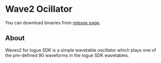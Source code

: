 # Wave2 Ocillator

You can download binaries from [release page](https://github.com/boochow/waves2/releases).

## About

Waves2 for logue SDK is a simple wavetable oscillator which plays one of the pre-defined 90 waveforms in the logue SDK wavetables.